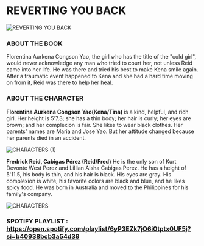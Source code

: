 # REVERTING YOU BACK 

![REVERTING YOU BACK](https://github.com/hannahzkie/hannahzkie/assets/69773935/1c501a37-423a-4124-a857-9cedc63aff6d)

### ABOUT THE BOOK 
Florentina Aurkena Congson Yao, the girl who has the title of the "cold girl", would never acknowledge any man who tried to court her, not unless Reid came into her life. He was there and tried his best to make Kena smile again. After a traumatic event happened to Kena and she had a hard time moving on from it, Reid was there to help her heal.

### ABOUT THE CHARACTER
  **Florentina Aurkena Congson Yao(Kena/Tina)**
         is a kind, helpful, and rich girl. Her height is 5'7.3; she has a thin body; her hair is curly; her eyes are brown; and her complexion is fair. She likes to wear black clothes. Her parents' names are Maria and Jose Yao. But her attitude changed because her parents died in an accident.

![CHARACTERS (1)](https://github.com/hannahzkie/hannahzkie/assets/69773935/165fb952-b70e-48bf-8990-c36b43b5c4fe)




  **Fredrick Reid, Cabigas Pérez (Reid/Fred)**
        He is the only son of Kurt Devonte West Perez and Lillian Aisha Cabigas Perez. He has a height of 5'11.5, his body is thin, and his hair is black. His eyes are gray. His complexion is white, his favorite colors are black and blue, and he likes spicy food. He was born in Australia and moved to the Philippines for his family's company.
        
![CHARACTERS](https://github.com/hannahzkie/hannahzkie/assets/69773935/b005cb27-d2b3-48f7-9a20-8bfc230bde29)



### SPOTIFY PLAYLIST : https://open.spotify.com/playlist/6yP3EZk7jO6i0tptx0UF5j?si=b40938bcb3a54d39
         
